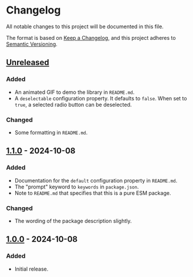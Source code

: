 Changelog
=========
All notable changes to this project will be documented in this file.

The format is based on [Keep a Changelog](https://keepachangelog.com/en/1.1.0/),
and this project adheres to [Semantic Versioning](https://semver.org/spec/v2.0.0.html).

[Unreleased]
------------
### Added
- An animated GIF to demo the library in `README.md`.
- A `deselectable` configuration property. It defaults to `false`. When set to `true`, a selected radio button can be deselected.

### Changed
- Some formatting in `README.md`.

[1.1.0] - 2024-10-08
--------------------
### Added
- Documentation for the `default` configuration property in `README.md`.
- The "prompt" keyword to `keywords` in `package.json`.
- Note to `README.md` that specifies that this is a pure ESM package.

### Changed
- The wording of the package description slightly.

[1.0.0] - 2024-10-08
--------------------
### Added
- Initial release.

[Unreleased]: https://github.com/jbenner-radham/inquirer-radio-prompt/compare/v1.1.0...HEAD
[1.1.0]: https://github.com/jbenner-radham/inquirer-radio-prompt/compare/v1.0.0...v1.1.0
[1.0.0]: https://github.com/jbenner-radham/inquirer-radio-prompt/releases/tag/v1.0.0

